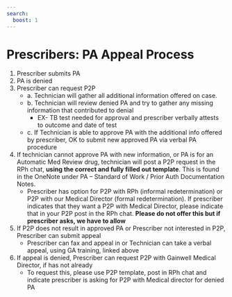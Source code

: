 ```yaml
---
search:
  boost: 1
---
```


# Prescribers: PA Appeal Process

1. Prescriber submits PA 
2. PA is denied 
3. Prescriber can request P2P 
   - a. Technician will gather all additional information offered on case.  
   - b. Technician will review denied PA and try to gather any missing information that contributed to denial 
     - EX- TB test needed for approval and prescriber verbally attests to outcome and date of test 
   - c. If Technician is able to approve PA with the additional info offered by prescriber, OK to submit new approved PA via verbal PA procedure  
4. If technician cannot approve PA with new information, or PA is for an Automatic Med Review drug, technician will post a P2P request in the RPh chat, **using the correct and fully filled out template**. This is found in the OneNote under PA – Standard of Work / Prior Auth Documentation Notes.  
   - Prescriber has option for P2P with RPh (informal redetermination) or P2P with our Medical Director (formal redetermination). If prescriber indicates that they want a P2P with Medical Director, please indicate that in your P2P post in the RPh chat. **Please do not offer this but if prescriber asks, we have to allow** 
5. If P2P does not result in approved PA or Prescriber not interested in P2P, Prescriber can submit appeal 
    - Prescriber can fax and appeal in or Technician can take a verbal appeal, using GA training, linked above 
6. If appeal is denied, Prescriber can request P2P with Gainwell Medical Director, if has not already 
   - To request this, please use P2P template, post in RPh chat and indicate prescriber is asking for P2P with Medical director for denied PA 
